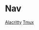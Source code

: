 # Nav
[Alacritty](https://github.com/strictKraken/dots/blob/main/alacritty/alacritty.toml)
[Tmux](https://github.com/strictKraken/dots/blob/main/tmux/tmux.conf)
